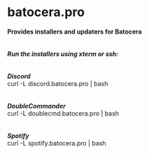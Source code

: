 # batocera.pro
<b>Provides installers and updaters for Batocera</b><br>
<br>
<br>
<b><i>Run the installers using xterm or ssh:</i></b><br>
<br>
<br>
<b><i>Discord</i></b><br>
curl -L discord.batocera.pro | bash <br>
<br>
<br>
<b><i>DoubleCommander</i></b><br>
curl -L doublecmd.batocera.pro | bash <br>
<br>
<br>
<b><i>Spotify</i></b><br>
curl -L spotify.batocera.pro | bash
<br>
<br>
